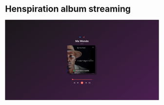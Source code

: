 # Henspiration album streaming

![Henspiration streaming application screenshot](./src/assets/henspiration.png)
